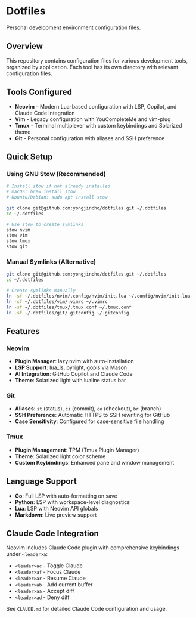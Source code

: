 # Dotfiles

Personal development environment configuration files.

## Overview

This repository contains configuration files for various development tools, organized by application. Each tool has its own directory with relevant configuration files.

## Tools Configured

- **Neovim** - Modern Lua-based configuration with LSP, Copilot, and Claude Code integration
- **Vim** - Legacy configuration with YouCompleteMe and vim-plug
- **Tmux** - Terminal multiplexer with custom keybindings and Solarized theme
- **Git** - Personal configuration with aliases and SSH preference

## Quick Setup

### Using GNU Stow (Recommended)

```bash
# Install stow if not already installed
# macOS: brew install stow
# Ubuntu/Debian: sudo apt install stow

git clone git@github.com:yongjincho/dotfiles.git ~/.dotfiles
cd ~/.dotfiles

# Use stow to create symlinks
stow nvim
stow vim  
stow tmux
stow git
```

### Manual Symlinks (Alternative)

```bash
git clone git@github.com:yongjincho/dotfiles.git ~/.dotfiles
cd ~/.dotfiles

# Create symlinks manually
ln -sf ~/.dotfiles/nvim/.config/nvim/init.lua ~/.config/nvim/init.lua
ln -sf ~/.dotfiles/vim/.vimrc ~/.vimrc
ln -sf ~/.dotfiles/tmux/.tmux.conf ~/.tmux.conf
ln -sf ~/.dotfiles/git/.gitconfig ~/.gitconfig
```

## Features

### Neovim
- **Plugin Manager**: lazy.nvim with auto-installation
- **LSP Support**: lua_ls, pyright, gopls via Mason
- **AI Integration**: GitHub Copilot and Claude Code
- **Theme**: Solarized light with lualine status bar

### Git
- **Aliases**: `st` (status), `ci` (commit), `co` (checkout), `br` (branch)
- **SSH Preference**: Automatic HTTPS to SSH rewriting for GitHub
- **Case Sensitivity**: Configured for case-sensitive file handling

### Tmux
- **Plugin Management**: TPM (Tmux Plugin Manager)
- **Theme**: Solarized light color scheme
- **Custom Keybindings**: Enhanced pane and window management

## Language Support

- **Go**: Full LSP with auto-formatting on save
- **Python**: LSP with workspace-level diagnostics
- **Lua**: LSP with Neovim API globals
- **Markdown**: Live preview support

## Claude Code Integration

Neovim includes Claude Code plugin with comprehensive keybindings under `<leader>a`:
- `<leader>ac` - Toggle Claude
- `<leader>af` - Focus Claude
- `<leader>ar` - Resume Claude
- `<leader>ab` - Add current buffer
- `<leader>aa` - Accept diff
- `<leader>ad` - Deny diff

See `CLAUDE.md` for detailed Claude Code configuration and usage.

